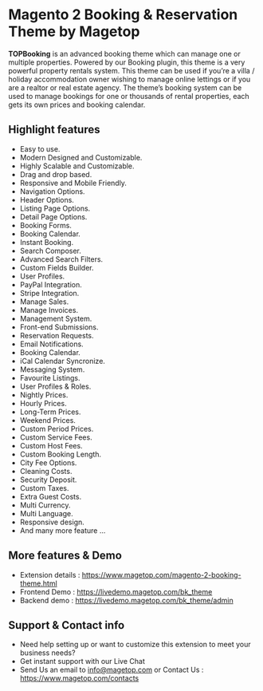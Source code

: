 # Magento 2 Booking & Reservation Theme by Magetop

**TOPBooking** is an advanced booking theme which can manage one or multiple properties. Powered by our Booking plugin, this theme is a very powerful property rentals system. This theme can be used if you’re a villa / holiday accommodation owner wishing to manage online lettings or if you are a realtor or real estate agency. The theme’s booking system can be used to manage bookings for one or thousands of rental properties, each gets its own prices and booking calendar.

## Highlight features

- Easy to use.
- Modern Designed and Customizable.
- Highly Scalable and Customizable.
- Drag and drop based.
- Responsive and Mobile Friendly.
- Navigation Options.
- Header Options.
- Listing Page Options.
- Detail Page Options.
- Booking Forms.
- Booking Calendar.
- Instant Booking.
- Search Composer.
- Advanced Search Filters.
- Custom Fields Builder.
- User Profiles.
- PayPal Integration.
- Stripe Integration.
- Manage Sales.
- Manage Invoices.
- Management System.
- Front-end Submissions.
- Reservation Requests.
- Email Notifications.
- Booking Calendar.
- iCal Calendar Syncronize.
- Messaging System.
- Favourite Listings.
- User Profiles & Roles.
- Nightly Prices.
- Hourly Prices.
- Long-Term Prices.
- Weekend Prices.
- Custom Period Prices.
- Custom Service Fees.
- Custom Host Fees.
- Custom Booking Length.
- City Fee Options.
- Cleaning Costs.
- Security Deposit.
- Custom Taxes.
- Extra Guest Costs.
- Multi Currency.
- Multi Language.
- Responsive design.
- And many more feature ...

## More features & Demo

- Extension details : https://www.magetop.com/magento-2-booking-theme.html
- Frontend Demo : https://livedemo.magetop.com/bk_theme
- Backend demo : https://livedemo.magetop.com/bk_theme/admin

## Support & Contact info

- Need help setting up or want to customize this extension to meet your business needs? 
- Get instant support with our Live Chat
- Send Us an email to info@magetop.com or Contact Us : https://www.magetop.com/contacts
